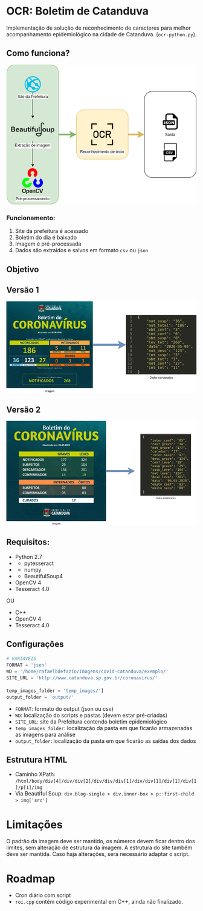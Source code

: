 # OCR: Boletim de Catanduva

Implementação de solução de reconhecimento de caracteres para melhor acompanhamento epidemiológico na cidade de Catanduva. (`ocr-python.py`).


## Como funciona?

![Representação](https://github.com/rafaeldefazio/ocr-boletim-catanduva/raw/master/schema.png)

### Funcionamento:
1. Site da prefeitura é acessado
2. Boletim do dia é baixado
3. Imagem é pré-processada
4. Dados são extraídos e salvos em formato `csv` ou `json`


## Objetivo

## Versão 1
![Exemplo](https://github.com/rafaeldefazio/ocr-boletim-catanduva/raw/master/exemplo.jpg)

## Versão 2

![Exemplo 2](https://github.com/rafaeldefazio/ocr-boletim-catanduva/raw/master/exemplo2.jpg)


## Requisitos:


- Python 2.7
- - pytesseract
- - numpy
- - BeautifulSoup4
- OpenCV 4
- Tesseract 4.0

OU

- C++
- OpenCV 4
- Tesseract 4.0




## Configurações

```python
# VARIÁVEIS
FORMAT = 'json'
WD = '/home/rafaelbdefazio/Imagens/covid-catanduva/exemplo/'
SITE_URL = 'http://www.catanduva.sp.gov.br/coronavirus/'

temp_images_folder = 'temp_images/']
output_folder = 'output/'
```
- `FORMAT`: formato do output (json ou csv)
- `WD`: localização do scripts e pastas (devem estar pré-criadas)
- `SITE_URL`: site da Prefeitura contendo boletim epidemiológico
- `temp_images_folder`: localização da pasta em que ficarão armazenadas as imagens para análise
- `output_folder`: localização da pasta em que ficarão as saídas dos dados


## Estrutura HTML

- Caminho XPath: `/html/body/div[4]/div/div[2]/div/div/div[1]/div/div[1]/div[1]/div[1]/p[1]/img`
- Via Beautiful Soup: `div.blog-single > div.inner-box > p::first-child > img['src']`

# Limitações

O padrão da imagem deve ser mantido, os números devem ficar dentro dos limites, sem alteração de estrutura da imagem. A estrutura do site também deve ser mantida. Caso haja alterações, será necessário adaptar o script.

# Roadmap
- Cron diário com script
- `roi.cpp` contém código experimental em C++, ainda não finalizado.
